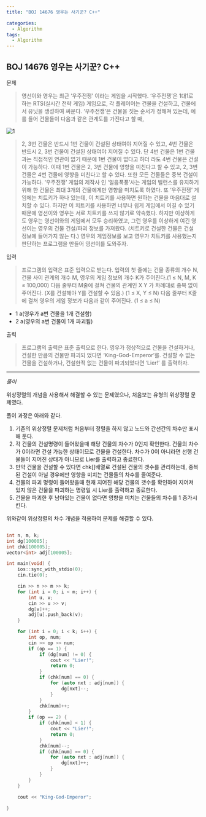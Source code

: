 ```yaml
---
title: "BOJ 14676 영우는 사기꾼? C++"

categories:
  - Algorithm
tags:
  - Algorithm
---
```


## BOJ 14676 영우는 사기꾼? C++

문제

> 영선이와 영우는 최근 ‘우주전쟁’ 이라는 게임을 시작했다. ‘우주전쟁’은 1대1로 하는 RTS(실시간 전략 게임) 게임으로, 각 플레이어는 건물을 건설하고, 건물에서 유닛을 생성하여 싸운다. ‘우주전쟁’은 건물을 짓는 순서가 정해져 있는데, 예를 들어 건물들이 다음과 같은 관계도를 가진다고 할 때,

![1](https://onlinejudgeimages.s3-ap-northeast-1.amazonaws.com/problem/14676/1.png)

> 2, 3번 건물은 반드시 1번 건물이 건설된 상태여야 지어질 수 있고, 4번 건물은 반드시 2, 3번 건물이 건설된 상태여야 지어질 수 있다. 단 4번 건물은 1번 건물과는 직접적인 연관이 없기 때문에 1번 건물이 없다고 하더 라도 4번 건물은 건설이 가능하다. 이때 1번 건물은 2, 3번 건물에 영향을 미친다고 할 수 있고, 2, 3번 건물은 4번 건물에 영향을 미친다고 할 수 있다. 또한 모든 건물들은 중복 건설이 가능하다. ‘우주전쟁’ 게임의 제작사 인 ‘얼음폭풍’사는 게임의 밸런스를 유지하기 위해 한 건물은 최대 3개의 건물에게만 영향을 미치도록 하였다. 또 ‘우주전쟁’ 게임에는 치트키가 하나 있는데, 이 치트키를 사용하면 원하는 건물을 마음대로 설치할 수 있다. 하지만 이 치트키를 사용하면 너무나 쉽게 게임에서 이길 수 있기 때문에 영선이와 영우는 서로 치트키를 쓰지 않기로 약속했다. 하지만 이상하게도 영우는 영선이와의 게임에서 모두 승리하였고, 그런 영우를 이상하게 여긴 영선이는 영우의 건물 건설/파괴 정보를 가져왔다. (치트키로 건설한 건물은 건설 정보에 들어가지 않는 다.) 영우의 게임정보를 보고 영우가 치트키를 사용했는지 판단하는 프로그램을 만들어 영선이를 도와주자.

입력

> 프로그램의 입력은 표준 입력으로 받는다. 입력의 첫 줄에는 건물 종류의 개수 N, 건물 사이 관계의 개수 M, 영우의 게임 정보의 개수 K가 주어진다.(1 ≤ N, M, K ≤ 100,000) 다음 줄부터 M줄에 걸쳐 건물의 관계인 X Y 가 차례대로 중복 없이 주어진다. (X를 건설해야 Y를 건설할 수 있음.) (1 ≤ X, Y ≤ N) 다음 줄부터 K줄에 걸쳐 영우의 게임 정보가 다음과 같이 주어진다. (1 ≤ a ≤ N)

- 1 a(영우가 a번 건물을 1개 건설함)
- 2 a(영우의 a번 건물이 1개 파괴됨)

출력

> 프로그램의 출력은 표준 출력으로 한다. 영우가 정상적으로 건물을 건설하거나, 건설한 만큼의 건물만 파괴되 었다면 ‘King-God-Emperor’를. 건설할 수 없는 건물을 건설하거나, 건설한적 없는 건물이 파괴되었다면 ‘Lier!’ 를 출력하자.

---

_풀이_

위상정렬의 개념을 사용해서 해결할 수 있는 문제였으나, 처음보는 유형의 위상정렬 문제였다.

풀이 과정은 아래와 같다.

1. 기존의 위상정렬 문제처럼 처음부터 정렬을 하지 않고 노드와 간선간의 차수만 표시해 둔다.
2. 각 건물의 건설명령이 들어왔을때 해당 건물의 차수가 0인지 확인한다.
   건물의 차수가 0이라면 건설 가능한 상태이므로 건물을 건설한다.
   차수가 0이 아니라면 선행 건물들이 지어진 상태가 아니므로 Lier를 출력하고 종료한다.
3. 만약 건물을 건설할 수 있다면 chk[]배열로 건설된 건물의 갯수를 관리하는데, 중복된 건설이 아닐 경우에만 영향을 미치는 건물들의 차수를 줄여준다.
4. 건물의 파괴 명령이 들어왔을때 현재 지어진 해당 건물의 갯수를 확인하여 지어져 있지 않은 건물을 파괴하는 명령일 시 Lier를 출력하고 종료한다.
5. 건물을 파괴한 후 남아있는 건물이 없다면 영향을 미치는 건물들의 차수를 1 증가시킨다.

위와같이 위상정렬의 차수 개념을 적용하여 문제를 해결할 수 있다.

```c++

int n, m, k;
int dg[100005];
int chk[100005];
vector<int> adj[100005];

int main(void) {
    ios::sync_with_stdio(0);
    cin.tie(0);

    cin >> n >> m >> k;
    for (int i = 0; i < m; i++) {
        int u, v;
        cin >> u >> v;
        dg[v]++;
        adj[u].push_back(v);
    }

    for (int i = 0; i < k; i++) {
        int op, num;
        cin >> op >> num;
        if (op == 1) {
            if (dg[num] != 0) {
                cout << "Lier!";
                return 0;
            }
            if (chk[num] == 0) {
                for (auto nxt : adj[num]) {
                    dg[nxt]--;
                }
            }
            chk[num]++;
        }
        if (op == 2) {
            if (chk[num] < 1) {
                cout << "Lier!";
                return 0;
            }
            chk[num]--;
            if (chk[num] == 0) {
                for (auto nxt : adj[num]) {
                    dg[nxt]++;
                }
            }
        }
    }

    cout << "King-God-Emperor";

}

```
